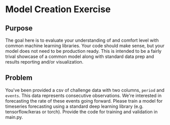 # Model Creation Exercise

## Purpose

The goal here is to evaluate your understanding of and comfort level with common machine learning libraries. Your code should make sense, but your model does not need to be production ready. This is intended to be a fairly trival showcase of a common model along with standard data prep and results reporting and/or visualization.

## Problem

You've been provided a csv of challenge data with two columns, `period` and `events`. This data represents consecutive observations. We're interested in forecasting the rate of these events going forward. Please train a model for timeseries forecasting using a standard deep learning library (e.g. tensorflow/keras or torch). Provide the code for training and validation in main.py.
